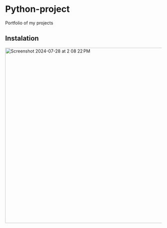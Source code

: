 # Python-project
Portfolio of my projects

## Instalation


<img width="566" alt="Screenshot 2024-07-28 at 2 08 22 PM" src="https://github.com/user-attachments/assets/690deca9-a598-4735-9228-b899e5505846">
